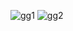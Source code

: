 ![gg1](https://github.com/SagarTk/JavaScript-Projects/assets/89976590/78a4afcc-ebf5-4dbf-be3b-7f9e7243d9de)
![gg2](https://github.com/SagarTk/JavaScript-Projects/assets/89976590/a227fb3d-2a0b-451f-9eae-abdbcb0b2b88)
